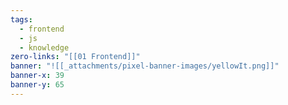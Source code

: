 ```yaml
---
tags:
  - frontend
  - js
  - knowledge
zero-links: "[[01 Frontend]]"
banner: "![[_attachments/pixel-banner-images/yellowIt.png]]"
banner-x: 39
banner-y: 65
---
```

